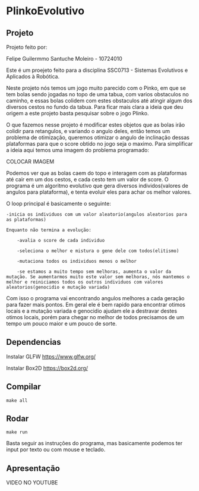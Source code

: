 # PlinkoEvolutivo

## Projeto
Projeto feito por:

Felipe Guilermmo Santuche Moleiro - 10724010

Este é um proejeto feito para a disciplina SSC0713 - Sistemas Evolutivos e Aplicados à Robótica.

Neste projeto nós temos um jogo muito parecido com o Pinko, em que se tem bolas sendo jogadas no topo de uma tabua, com varios obstaculos no caminho, e essas bolas colidem com estes obstaculos até atingir algum dos diversos cestos no fundo da tabua. Para ficar mais clara a ideia que deu origem a este projeto basta pesquisar sobre o jogo Plinko.

O que fazemos nesse projeto é modificar estes objetos que as bolas irão colidir para retangulos, e variando o angulo deles, então temos um problema de otimização, queremos otimizar o angulo de inclinação dessas plataformas para que o score obtido no jogo seja o maximo. Para simplificar a ideia aqui temos uma imagem do problema programado:

COLOCAR IMAGEM

Podemos ver que as bolas caem do topo e interagem com as plataformas até cair em um dos cestos, e cada cesto tem um valor de score. O programa é um algoritmo evolutivo que gera diversos individos(valores de angulos para plataforma), e tenta evoluir eles para achar os melhor valores.

O loop principal é basicamente o seguinte:

	-inicia os individuos com um valor aleatorio(angulos aleatorios para as plataformas)

	Enquanto não termina a evolução:

		-avalia o score de cada individuo
  
		-seleciona o melhor e mistura o gene dele com todos(elitismo)
  
		-mutaciona todos os individuos menos o melhor
  
		-se estamos a muito tempo sem melhoras, aumenta o valor da mutação. Se aumentarmos muito este valor sem melhoras, nós mantemos o melhor e reiniciamos todos os outros individuos com valores aleatorios(genocidio e mutação variada)
  
  
Com isso o programa vai encontrando angulos melhores a cada geração para fazer mais pontos. Em geral ele é bem rapido para encontrar otimos locais e a mutação variada e genocidio ajudam ele a destravar destes otimos locais, porém para chegar no melhor de todos precisamos de um tempo um pouco maior e um pouco de sorte.

## Dependencias

Instalar GLFW https://www.glfw.org/

Instalar Box2D https://box2d.org/

## Compilar

	make all

## Rodar

	make run

Basta seguir as instruções do programa, mas basicamente podemos ter input por texto ou com mouse e teclado.

## Apresentação

VIDEO NO YOUTUBE
